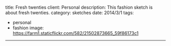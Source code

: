 title: Fresh twenties
client: Personal
description: This fashion sketch is about fresh twenties.
category: sketches
date: 2014/3/1
tags: 
- personal
- fashion
image: https://farm1.staticflickr.com/582/21502873665_59f86173c1
---
